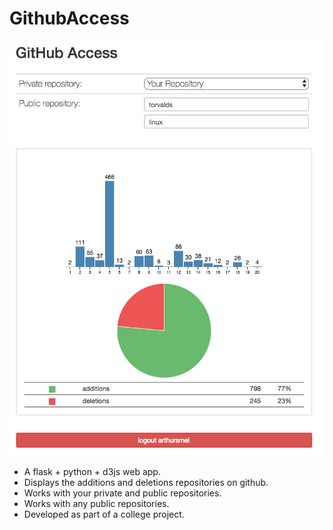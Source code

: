 # GithubAccess
![Statistics](https://github.com/arthursmel/GithubAccess/blob/master/screenshots/1.png "Statistics")
- A flask + python + d3js web app.
- Displays the additions and deletions repositories on github. 
- Works with your private and public repositories.
- Works with any public repositories.
- Developed as part of a college project.
